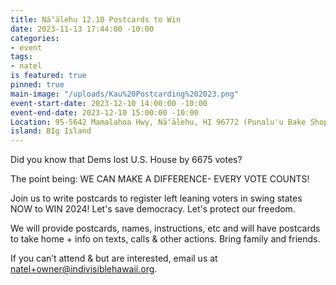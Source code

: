 ```yaml
---
title: Nāʻālehu 12.10 Postcards to Win
date: 2023-11-13 17:44:00 -10:00
categories:
- event
tags:
- natel
is featured: true
pinned: true
main-image: "/uploads/Kau%20Postcarding%202023.png"
event-start-date: 2023-12-10 14:00:00 -10:00
event-end-date: 2023-12-10 15:00:00 -10:00
Location: 95-5642 Mamalahoa Hwy, Nāʻālehu, HI 96772 (Punalu'u Bake Shop, upper pavillion)
island: BIg Island
---
```


Did you know that Dems lost U.S. House by 6675 votes?  

The point being: WE CAN MAKE A DIFFERENCE- EVERY VOTE COUNTS!

Join us to write postcards to register left leaning voters in swing states NOW to WIN 2024!  Let's save democracy.  Let's protect our freedom.

We will provide postcards, names, instructions, etc  and will have postcards to take home + info on texts, calls & other actions. Bring family and friends.

If you can’t attend & but are interested, email us at natel+owner@indivisiblehawaii.org.